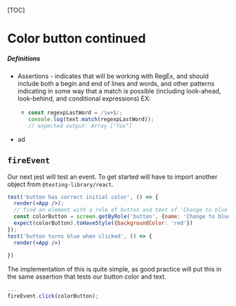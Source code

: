 [TOC]

# Color button continued	

##### Definitions

- Assertions - indicates that will be working with RegEx, and should include both a begin and end of lines and words, and other patterns indicating in some way that a match is possible (including look-ahead, look-behind, and conditional expressions) EX: 

  - ```js
    const regexpLastWord = /\w+$/;
    console.log(text.match(regexpLastWord));
    // expected output: Array ["fox"]
    ```

- ad

## `fireEvent`

Our next jest will test an event. To get started will have to import another object from `@testing-library/react`.

```jsx
test('button has correct initial color', () => {
  render(<App />);
  // find an element with a role of button and text of 'Change to blue'
  const colorButton = screen.getByRole('button', {name: 'Change to blue'})
  expect(colorButton).toHaveStyle({backgroundColor: 'red'})
});
test('button turns blue when clicked', () => {
  render(<App />) 
  
})
```

The implementation of this is quite simple, as good practice will put this in the same assertion that tests our button color and text.

```js
...
fireEvent.click(colorButton);
```